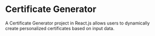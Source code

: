 # Certificate Generator

A Certificate Generator project in React.js allows users to dynamically create personalized certificates based on input data.
